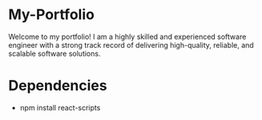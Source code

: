 # My-Portfolio
Welcome to my  portfolio! I am a highly skilled and experienced software engineer with a strong track record of delivering high-quality, reliable, and scalable software solutions.

# Dependencies
- npm install react-scripts
